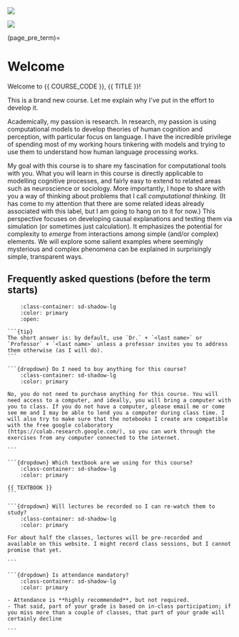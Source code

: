 ![](../images/header.jpg)

![](../images/uconn-wordmark-side-white-black.jpg)

(page_pre_term)=
# Welcome

Welcome to {{ COURSE_CODE }}, {{ TITLE }}!

This is a brand new course. Let me explain why I've put in the effort to develop it.

Academically, my passion is research. In research, my passion is using computational models to develop theories of human cognition and perception, with particular focus on language. I have the incredible privilege of spending most of my working hours tinkering with models and trying to use them to understand how human language processing works.

My goal with this course is to share my fascination for computational tools with you. What you will learn in this course is directly applicable to modelling cognitive processes, and fairly easy to extend to related areas such as neuroscience or sociology. More importantly, I hope to share with you a way of thinking about problems that I call *computational thinking.* (It has come to my attention that there are some related ideas already associated with this label, but I am going to hang on to it for now.) This perspective focuses on developing causal explanations and testing them via simulation (or sometimes just calculation). It emphasizes the potential for complexity to *emerge* from interactions among simple (and/or complex) elements. We will explore some salient examples where seemingly mysterious and complex phenomena can be explained in surprisingly simple, transparent ways.


## Frequently asked questions (before the term starts)

````{dropdown} How do I address professors?
    :class-container: sd-shadow-lg
    :color: primary
    :open:

```{tip}
The short answer is: by default, use `Dr.` + `<last name>` or `Professor` + `<last name>` unless a professor invites you to address them otherwise (as I will do).
```

```{dropdown} Do I need to buy anything for this course?
    :class-container: sd-shadow-lg
    :color: primary

No, you do not need to purchase anything for this course. You will need access to a computer, and ideally, you will bring a computer with you to class. If you do not have a computer, please email me or come see me and I may be able to lend you a computer during class time. I will also try to make sure that the notebooks I create are compatible with the free google colaboratory (https://colab.research.google.com/), so you can work through the exercises from any computer connected to the internet.  

```

```{dropdown} Which textbook are we using for this course?
    :class-container: sd-shadow-lg
    :color: primary

{{ TEXTBOOK }}
```

```{dropdown} Will lectures be recorded so I can re-watch them to study?
    :class-container: sd-shadow-lg
    :color: primary

For about half the classes, lectures will be pre-recorded and available on this website. I might record class sessions, but I cannot promise that yet.

```

```{dropdown} Is attendance mandatory?
    :class-container: sd-shadow-lg
    :color: primary

- Attendance is **highly recommended**, but not required.
- That said, part of your grade is based on in-class participation; if you miss more than a couple of classes, that part of your grade will certainly decline

```
